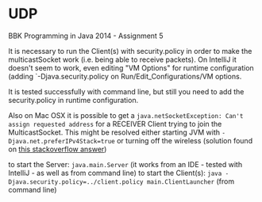# UDP
BBK Programming in Java 2014 - Assignment 5

It is necessary to run the Client(s) with security.policy in order to make the multicastSocket work
(i.e. being able to receive packets).
On IntelliJ it doesn't seem to work, even editing "VM Options" for runtime configuration
(adding `-Djava.security.policy on Run/Edit_Configurations/VM options.

It is tested successfully with command line, but still you need to add the security.policy in runtime configuration.

Also on Mac OSX it is possible to get a `java.netSocketException: Can't assign requested address`
for a RECEIVER Client trying to join the MulticastSocket.
This might be resolved either starting JVM with `-Djava.net.preferIPv4Stack=true`
or turning off the wireless (solution found on [this stackoverflow answer][1])

to start the Server: `java.main.Server` (it works from an IDE - tested with IntelliJ - as well as from command line)
to start the Client(s): `java -Djava.security.policy=../client.policy main.ClientLauncher` (from command line)

[1]: http://stackoverflow.com/questions/18747134/getting-cant-assign-requested-address-java-net-socketexception-using-ehcache
